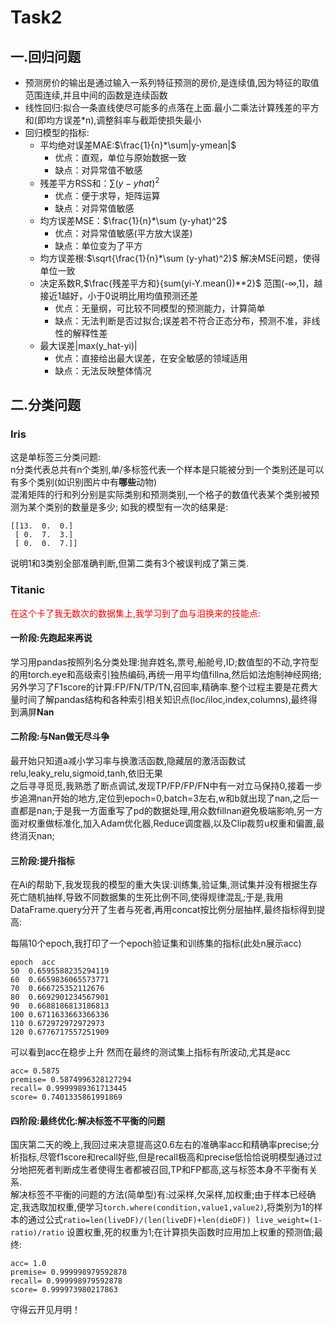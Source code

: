 # Task2 
## 一.回归问题
-   预测房价的输出是通过输入一系列特征预测的房价,是连续值,因为特征的取值范围连续,并且中间的函数是连续函数
-   线性回归:拟合一条直线使尽可能多的点落在上面.最小二乘法计算残差的平方和(即均方误差*n),调整斜率与截距使损失最小
-   回归模型的指标:
    -   平均绝对误差MAE:$\frac{1}{n}*\sum|y-ymean|$
        -   优点：直观，单位与原始数据一致
        -   缺点：对异常值不敏感
    -   残差平方RSS和：$\sum (y-yhat)^2$
        -   优点：便于求导，矩阵运算
        -   缺点：对异常值敏感
    -   均方误差MSE：$\frac{1}{n}*\sum (y-yhat)^2$
        -   优点：对异常值敏感(平方放大误差)
        -   缺点：单位变为了平方
    -   均方误差根:$\sqrt{\frac{1}{n}*\sum (y-yhat)^2}$ 解决MSE问题，使得单位一致
    -   决定系数R,$\frac{残差平方和}{sum(yi-Y.mean())**2}$ 范围(-∞,1]，越接近1越好，小于0说明比用均值预测还差
        -   优点：无量纲，可比较不同模型的预测能力，计算简单
        -   缺点：无法判断是否过拟合;误差若不符合正态分布，预测不准，非线性的解释性差
    -   最大误差|max(y_hat-yi)|
        -   优点：直接给出最大误差，在安全敏感的领域适用
        -   缺点：无法反映整体情况

## 二.分类问题
### Iris
这是单标签三分类问题:<br>
        n分类代表总共有n个类别,单/多标签代表一个样本是只能被分到一个类别还是可以有多个类别(如识别图片中有**哪些**动物)
<br>
混淆矩阵的行和列分别是实际类别和预测类别,一个格子的数值代表某个类别被预测为某个类别的数量是多少;
如我的模型有一次的结果是:
```
[[13.  0.  0.]
 [ 0.  7.  3.]
 [ 0.  0.  7.]]
```
说明1和3类别全部准确判断,但第二类有3个被误判成了第三类.

### Titanic
<p style="color:red;">在这个卡了我无数次的数据集上,我学习到了血与泪换来的技能点:</p>

#### 一阶段:先跑起来再说
学习用pandas按照列名分类处理:抛弃姓名,票号,船舱号,ID;数值型的不动,字符型的用torch.eye和高级索引独热编码,再统一用平均值fillna,然后如法炮制神经网络;另外学习了F1score的计算:FP/FN/TP/TN,召回率,精确率.整个过程主要是花费大量时间了解pandas结构和各种索引相关知识点(loc/iloc,index,columns),最终得到满屏**Nan**
#### 二阶段:与**Nan**做无尽斗争
最开始只知道a减小学习率与换激活函数,隐藏层的激活函数试relu,leaky_relu,sigmoid,tanh,依旧无果<br>
之后寻寻觅觅,我熟悉了断点调试,发现TP/FP/FP/FN中有一对立马保持0,接着一步步追溯nan开始的地方,定位到epoch=0,batch=3左右,w和b就出现了nan,之后一直都是nan;于是我一方面重写了pd的数据处理,用众数fillnan避免极端影响,另一方面对权重做标准化,加入Adam优化器,Reduce调度器,以及Clip裁剪u权重和偏置,最终消灭nan;
#### 三阶段:提升指标
在Ai的帮助下,我发现我的模型的重大失误:训练集,验证集,测试集并没有根据生存死亡随机抽样,导致不同数据集的生死比例不同,使得规律混乱;于是,我用DataFrame.query分开了生者与死者,再用concat按比例分层抽样,最终指标得到提高:<br>

每隔10个epoch,我打印了一个epoch验证集和训练集的指标(此处n展示acc)
```
epoch  acc
50	0.6595588235294119
60	0.6659836065573771
70	0.666725352112676
80	0.6692901234567901
90	0.6688186813186813
100	0.6711633663366336
110	0.672972972972973
120	0.6776717557251909
```
可以看到acc在稳步上升
然而在最终的测试集上指标有所波动,尤其是acc
```
acc= 0.5875
premise= 0.5874996328127294
recall= 0.9999989361713445
score= 0.7401335861991869
```
#### 四阶段:最终优化:**解决标签不平衡的问题**
国庆第二天的晚上,我回过来决意提高这0.6左右的准确率acc和精确率precise;分析指标,尽管f1score和recall好些,但是recall极高和precise低恰恰说明模型通过过分地把死者判断成生者使得生者都被召回,TP和FP都高,这与标签本身不平衡有关系.<br>
解决标签不平衡的问题的方法(简单型)有:过采样,欠采样,加权重;由于样本已经确定,我选取加权重,便学习```torch.where(condition,value1,value2)```,将类别为1的样本的通过公式```ratio=len(liveDF)/(len(liveDF)+len(dieDF))
live_weight=(1-ratio)/ratio```
设置权重,死的权重为1;在计算损失函数时应用加上权重的预测值;最终:
```
acc= 1.0
premise= 0.999998979592878
recall= 0.999998979592878
score= 0.999973980217863
```
守得云开见月明！